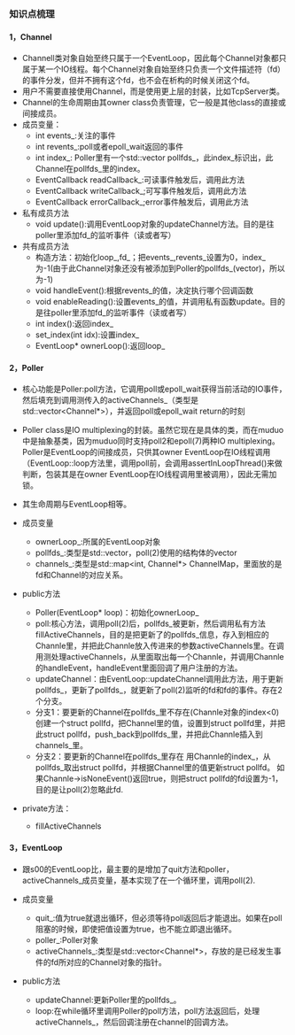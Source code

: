 ### 知识点梳理 ###

#### 1，Channel ####
- Channell类对象自始至终只属于一个EventLoop，因此每个Channel对象都只属于某一个IO线程。每个Channel对象自始至终只负责一个文件描述符（fd）的事件分发，但并不拥有这个fd，也不会在析构的时候关闭这个fd。
- 用户不需要直接使用Channel，而是使用更上层的封装，比如TcpServer类。
- Channel的生命周期由其owner class负责管理，它一般是其他class的直接或间接成员。
- 成员变量：
    - int events_:关注的事件
    - int revents_:poll或者epoll_wait返回的事件
    - int index_: Poller里有一个std::vector<struct pollfd> pollfds_，此index_标识出，此Channel在pollfds_里的index。
	- EventCallback readCallback_:可读事件触发后，调用此方法
    - EventCallback writeCallback_;可写事件触发后，调用此方法
    - EventCallback errorCallback_;error事件触发后，调用此方法
- 私有成员方法
    - void update():调用EventLoop对象的updateChannel方法。目的是往poller里添加fd_的监听事件（读或者写）
- 共有成员方法
    - 构造方法：初始化loop_,fd_；把events_,revents_设置为0，index_为-1(由于此Channel对象还没有被添加到Poller的pollfds_(vector)，所以为-1)
	- void handleEvent():根据revents_的值，决定执行哪个回调函数
	- void enableReading():设置events_的值，并调用私有函数update。目的是往poller里添加fd_的监听事件（读或者写）
	- int index():返回index_
    - set_index(int idx):设置index_
    - EventLoop* ownerLoop():返回loop_

#### 2，Poller ####
- 核心功能是Poller:poll方法，它调用poll或epoll_wait获得当前活动的IO事件，然后填充到调用测传入的activeChannels_（类型是std::vector<Channel*>），并返回poll或epoll_wait return的时刻
- Poller class是IO multiplexing的封装。虽然它现在是具体的类，而在muduo中是抽象基类，因为muduo同时支持poll2和epoll(7)两种IO multiplexing。Poller是EventLoop的间接成员，只供其owner EventLoop在IO线程调用（EventLoop::loop方法里，调用poll前，会调用assertInLoopThread()来做判断，包装其是在owner EventLoop在IO线程调用里被调用），因此无需加锁。
- 其生命周期与EventLoop相等。

- 成员变量
    - ownerLoop_:所属的EventLoop对象
	- pollfds_:类型是std::vector<struct pollfd>，poll(2)使用的结构体的vector
	- channels_:类型是std::map<int, Channel*> ChannelMap，里面放的是fd和Channel的对应关系。
- public方法
    - Poller(EventLoop* loop)：初始化ownerLoop_
	- poll:核心方法，调用poll(2)后，pollfds_被更新，然后调用私有方法fillActiveChannels，目的是把更新了的pollfds_信息，存入到相应的Channle里，并把此Channle放入传进来的参数activeChannels里。在调用测处理activeChannels，从里面取出每一个Channle，并调用Channle的handleEvent，handleEvent里面回调了用户注册的方法。
	- updateChannel：由EventLoop::updateChannel调用此方法，用于更新pollfds_，更新了pollfds_，就更新了poll(2)监听的fd和fd的事件。存在2个分支。
     - 分支1：要更新的Channel在pollfds_里不存在(Channle对象的index<0)
	   创建一个struct pollfd，把Channel里的值，设置到struct pollfd里，并把此struct pollfd，push_back到pollfds_里，并把此Channle插入到channels_里。
	 - 分支2：要更新的Channel在pollfds_里存在
	   用Channle的index_，从pollfds_取出struct pollfd，并根据Channel里的值更新struct pollfd。
	   如果Channle->isNoneEvent()返回true，则把struct pollfd的fd设置为-1，目的是让poll(2)忽略此fd.

- private方法：
  -	fillActiveChannels 
#### 3，EventLoop ####
- 跟s00的EventLoop比，最主要的是增加了quit方法和poller，activeChannels_成员变量，基本实现了在一个循环里，调用poll(2).

- 成员变量
    - quit_:值为true就退出循环，但必须等待poll返回后才能退出。如果在poll阻塞的时候，即使把值设置为true，也不能立即退出循环。
	- poller_:Poller对象
	- activeChannels_:类型是std::vector<Channel*>，存放的是已经发生事件的fd所对应的Channel对象的指针。
- public方法
    - updateChannel:更新Poller里的pollfds_。
	- loop:在while循环里调用Poller的poll方法，poll方法返回后，处理activeChannels_，然后回调注册在channel的回调方法。
